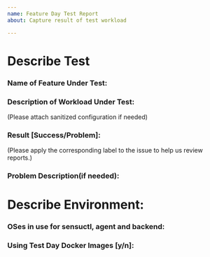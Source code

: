 ```yaml
---
name: Feature Day Test Report
about: Capture result of test workload

---
```

# Describe Test


### Name of Feature Under Test:


### Description of Workload Under Test:
(Please attach sanitized configuration if needed)


### Result [Success/Problem]:
(Please apply the corresponding label to the issue to help us review reports.)

### Problem Description(if needed):


# Describe Environment:


### OSes in use for sensuctl, agent and backend:



### Using Test Day Docker Images [y/n]:
